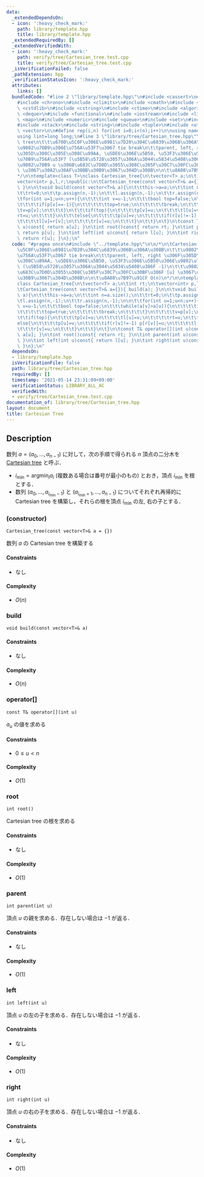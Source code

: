 ```yaml
---
data:
  _extendedDependsOn:
  - icon: ':heavy_check_mark:'
    path: library/template.hpp
    title: library/template.hpp
  _extendedRequiredBy: []
  _extendedVerifiedWith:
  - icon: ':heavy_check_mark:'
    path: verify/tree/Cartesian_tree.test.cpp
    title: verify/tree/Cartesian_tree.test.cpp
  _isVerificationFailed: false
  _pathExtension: hpp
  _verificationStatusIcon: ':heavy_check_mark:'
  attributes:
    links: []
  bundledCode: "#line 2 \"library/template.hpp\"\n#include <cassert>\n#include <cctype>\n\
    #include <chrono>\n#include <climits>\n#include <cmath>\n#include <cstdio>\n#include\
    \ <cstdlib>\n#include <cstring>\n#include <ctime>\n#include <algorithm>\n#include\
    \ <deque>\n#include <functional>\n#include <iostream>\n#include <limits>\n#include\
    \ <map>\n#include <numeric>\n#include <queue>\n#include <set>\n#include <sstream>\n\
    #include <stack>\n#include <string>\n#include <tuple>\n#include <utility>\n#include\
    \ <vector>\n\n#define rep(i,n) for(int i=0;i<(n);i++)\n\nusing namespace std;\n\
    using lint=long long;\n#line 3 \"library/tree/Cartesian_tree.hpp\"\n\n/*\n\tCartesian\
    \ tree\n\t\t\u6700\u5C0F\u306E\u8981\u7D20\u304C\u6839\u306B\u306A\u308B\n\t\t\
    \u9802\u70B9\u306E\u756A\u53F7\u3067 tie break\n\t\tparent, left, right \u306F\
    \u305D\u308C\u305E\u308C\u89AA, \u5DE6\u306E\u5B50, \u53F3\u306E\u5B50\u306E\u9802\
    \u70B9\u756A\u53F7 (\u5B58\u5728\u3057\u306A\u3044\u5834\u5408\u306F -1)\n\t\t\
    \u9802\u70B9 u \u306B\u683C\u7D0D\u3055\u308C\u305F\u30C7\u30FC\u30BF\u306F [u]\
    \ \u3067\u30A2\u30AF\u30BB\u30B9\u3067\u304D\u308B\n\n\t\u8A08\u7B97\u91CF O(n)\n\
    */\n\ntemplate<class T>\nclass Cartesian_tree{\n\tvector<T> a;\n\tint rt;\n\t\
    vector<int> p,l,r;\npublic:\n\tCartesian_tree(const vector<T>& a={}){ build(a);\
    \ }\n\n\tvoid build(const vector<T>& a){\n\t\tthis->a=a;\n\t\tint n=a.size();\n\
    \t\trt=0;\n\t\tp.assign(n,-1);\n\t\tl.assign(n,-1);\n\t\tr.assign(n,-1);\n\n\t\
    \tfor(int u=1;u<n;u++){\n\t\t\tint v=u-1;\n\t\t\tbool top=false;\n\t\t\twhile(a[v]>a[u]){\n\
    \t\t\t\tif(p[v]==-1){\n\t\t\t\t\ttop=true;\n\t\t\t\t\tbreak;\n\t\t\t\t}\n\t\t\t\
    \tv=p[v];\n\t\t\t}\n\t\t\tif(top){\n\t\t\t\tp[v]=u;\n\t\t\t\tl[u]=v;\n\t\t\t\t\
    rt=u;\n\t\t\t}\n\t\t\telse{\n\t\t\t\tp[u]=v;\n\t\t\t\tif(r[v]!=-1) p[r[v]]=u;\n\
    \t\t\t\tl[u]=r[v];\n\t\t\t\tr[v]=u;\n\t\t\t}\n\t\t}\n\t}\n\tconst T& operator[](int\
    \ u)const{ return a[u]; }\n\tint root()const{ return rt; }\n\tint parent(int u)const{\
    \ return p[u]; }\n\tint left(int u)const{ return l[u]; }\n\tint right(int u)const{\
    \ return r[u]; }\n};\n"
  code: "#pragma once\n#include \"../template.hpp\"\n\n/*\n\tCartesian tree\n\t\t\u6700\
    \u5C0F\u306E\u8981\u7D20\u304C\u6839\u306B\u306A\u308B\n\t\t\u9802\u70B9\u306E\
    \u756A\u53F7\u3067 tie break\n\t\tparent, left, right \u306F\u305D\u308C\u305E\
    \u308C\u89AA, \u5DE6\u306E\u5B50, \u53F3\u306E\u5B50\u306E\u9802\u70B9\u756A\u53F7\
    \ (\u5B58\u5728\u3057\u306A\u3044\u5834\u5408\u306F -1)\n\t\t\u9802\u70B9 u \u306B\
    \u683C\u7D0D\u3055\u308C\u305F\u30C7\u30FC\u30BF\u306F [u] \u3067\u30A2\u30AF\u30BB\
    \u30B9\u3067\u304D\u308B\n\n\t\u8A08\u7B97\u91CF O(n)\n*/\n\ntemplate<class T>\n\
    class Cartesian_tree{\n\tvector<T> a;\n\tint rt;\n\tvector<int> p,l,r;\npublic:\n\
    \tCartesian_tree(const vector<T>& a={}){ build(a); }\n\n\tvoid build(const vector<T>&\
    \ a){\n\t\tthis->a=a;\n\t\tint n=a.size();\n\t\trt=0;\n\t\tp.assign(n,-1);\n\t\
    \tl.assign(n,-1);\n\t\tr.assign(n,-1);\n\n\t\tfor(int u=1;u<n;u++){\n\t\t\tint\
    \ v=u-1;\n\t\t\tbool top=false;\n\t\t\twhile(a[v]>a[u]){\n\t\t\t\tif(p[v]==-1){\n\
    \t\t\t\t\ttop=true;\n\t\t\t\t\tbreak;\n\t\t\t\t}\n\t\t\t\tv=p[v];\n\t\t\t}\n\t\
    \t\tif(top){\n\t\t\t\tp[v]=u;\n\t\t\t\tl[u]=v;\n\t\t\t\trt=u;\n\t\t\t}\n\t\t\t\
    else{\n\t\t\t\tp[u]=v;\n\t\t\t\tif(r[v]!=-1) p[r[v]]=u;\n\t\t\t\tl[u]=r[v];\n\t\
    \t\t\tr[v]=u;\n\t\t\t}\n\t\t}\n\t}\n\tconst T& operator[](int u)const{ return\
    \ a[u]; }\n\tint root()const{ return rt; }\n\tint parent(int u)const{ return p[u];\
    \ }\n\tint left(int u)const{ return l[u]; }\n\tint right(int u)const{ return r[u];\
    \ }\n};\n"
  dependsOn:
  - library/template.hpp
  isVerificationFile: false
  path: library/tree/Cartesian_tree.hpp
  requiredBy: []
  timestamp: '2021-05-14 23:31:09+09:00'
  verificationStatus: LIBRARY_ALL_AC
  verifiedWith:
  - verify/tree/Cartesian_tree.test.cpp
documentation_of: library/tree/Cartesian_tree.hpp
layout: document
title: Cartesian Tree
---
```


## Description
数列 $a=(a_0,\ldots,a_{n-1})$ に対して，次の手順で得られる $n$ 頂点の二分木を [Cartesian tree](https://en.wikipedia.org/wiki/Cartesian_tree) と呼ぶ．
- $i_\mathrm{min}=\mathrm{argmin}_ia_i$ (複数ある場合は番号が最小のもの) とおき，頂点 $i_\mathrm{min}$ を根とする．
- 数列 $(a_0,\ldots,a_{i_\mathrm{min}-1})$ と $(a_{i_\mathrm{min}+1},\ldots,a_{n-1})$ についてそれぞれ再帰的に Cartesian tree を構築し，それらの根を頂点 $i_\mathrm{min}$ の左, 右の子とする．

### (constructor)
```
Cartesian_tree(const vector<T>& a = {})
```
数列 $a$ の Cartesian tree を構築する

#### Constraints
- なし

#### Complexity
- $O(n)$

### build
```
void build(const vector<T>& a)
```

#### Constraints
- なし

#### Complexity
- $O(n)$

### operator[]
```
const T& operator[](int u)
```
$a_u$ の値を求める

#### Constraints
- $0\le u\lt n$

#### Complexity
- $O(1)$

### root
```
int root()
```
Cartesian tree の根を求める

#### Constraints
- なし

#### Complexity
- $O(1)$

### parent
```
int parent(int u)
```
頂点 $u$ の親を求める．存在しない場合は $-1$ が返る．

#### Constraints
- なし

#### Complexity
- $O(1)$

### left
```
int left(int u)
```
頂点 $u$ の左の子を求める．存在しない場合は $-1$ が返る．

#### Constraints
- なし

#### Complexity
- $O(1)$

### right
```
int right(int u)
```
頂点 $u$ の右の子を求める．存在しない場合は $-1$ が返る．

#### Constraints
- なし

#### Complexity
- $O(1)$

